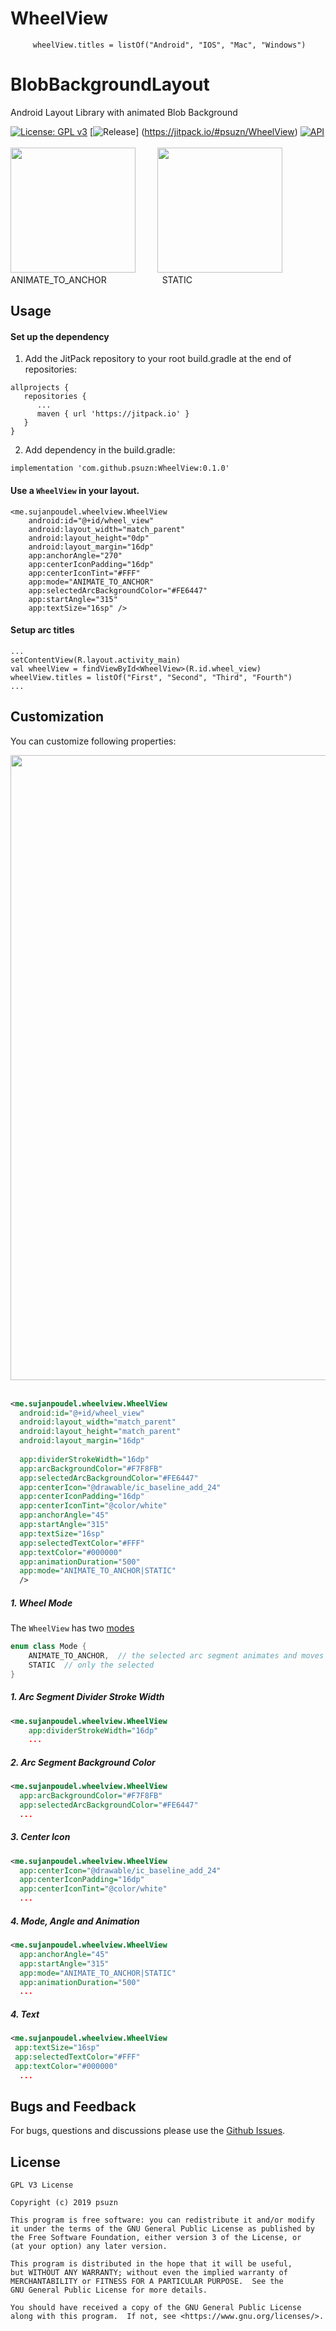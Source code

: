 
# WheelView  
  
  
  
```  
     wheelView.titles = listOf("Android", "IOS", "Mac", "Windows")  
```  
  
  
# BlobBackgroundLayout  
Android Layout Library with animated Blob Background  
  
[![License: GPL v3](https://img.shields.io/badge/License-GPLv3-blue.svg)](https://www.gnu.org/licenses/gpl-3.0) [![Release](https://jitpack.io/v/psuzn/WheelView.svg)] (https://jitpack.io/#psuzn/WheelView) [![API](https://img.shields.io/badge/API-19%2B-blue.svg?style=flat)](https://source.android.com/setup/start/build-numbers)  
  <br>
<img id="mode" src="https://drive.google.com/uc?export=view&id=11CQKcX7M9PBXxUKBkYdWBRzF3Fi1oZ2J" width="200" />&ensp;&ensp;&ensp;&ensp;&ensp;<img src="https://drive.google.com/uc?export=view&id=1L_65uTto-5kjRTL3zTqP4trumCrMvlWh" width="200" />  
ANIMATE_TO_ANCHOR   &ensp;&ensp;&ensp;&ensp;&ensp;&ensp;&ensp;&ensp;&ensp;&ensp; &ensp;  STATIC
## Usage  
#### Set up the dependency  
1. Add the JitPack repository to your root build.gradle at the end of repositories:  
```  
allprojects {  
   repositories {  
      ...  
      maven { url 'https://jitpack.io' }  
   }  
}  
```  
2. Add  dependency in the build.gradle:  
```  
implementation 'com.github.psuzn:WheelView:0.1.0'  
```  
  
#### Use a `WheelView`  in your layout.  
```  
<me.sujanpoudel.wheelview.WheelView
    android:id="@+id/wheel_view"
    android:layout_width="match_parent"
    android:layout_height="0dp"
    android:layout_margin="16dp"
    app:anchorAngle="270"
    app:centerIconPadding="16dp"
    app:centerIconTint="#FFF"
    app:mode="ANIMATE_TO_ANCHOR"
    app:selectedArcBackgroundColor="#FE6447"
    app:startAngle="315"
    app:textSize="16sp" />
```  
  
#### Setup arc titles
```  
...
setContentView(R.layout.activity_main)  
val wheelView = findViewById<WheelView>(R.id.wheel_view)  
wheelView.titles = listOf("First", "Second", "Third", "Fourth")
...
```  
## Customization
You can customize following properties:

<img src="https://drive.google.com/uc?export=view&id=1wxtKGuB-gYE7oRshBvlgbmtyR-gA82Wj" width="1000" />
<br />
<br />

```xml
<me.sujanpoudel.wheelview.WheelView  
  android:id="@+id/wheel_view"  
  android:layout_width="match_parent"  
  android:layout_height="match_parent"  
  android:layout_margin="16dp"  
  
  app:dividerStrokeWidth="16dp"  
  app:arcBackgroundColor="#F7F8FB"  
  app:selectedArcBackgroundColor="#FE6447"  
  app:centerIcon="@drawable/ic_baseline_add_24"  
  app:centerIconPadding="16dp"  
  app:centerIconTint="@color/white"  
  app:anchorAngle="45"  
  app:startAngle="315"  
  app:textSize="16sp"  
  app:selectedTextColor="#FFF"  
  app:textColor="#000000"  
  app:animationDuration="500"  
  app:mode="ANIMATE_TO_ANCHOR|STATIC"  
  />
```
##### 1.  Wheel Mode

The `WheelView` has  two [modes](#mode)
  ```kotlin
  enum class Mode {  
	  ANIMATE_TO_ANCHOR,  // the selected arc segment animates and moves to anchor angle like  
	  STATIC  // only the selected 
}
  
  ```
##### 1.  Arc Segment Divider Stroke Width 
```xml
<me.sujanpoudel.wheelview.WheelView
    app:dividerStrokeWidth="16dp" 
    ...
   ```
##### 2.  Arc Segment Background Color
```xml
<me.sujanpoudel.wheelview.WheelView
  app:arcBackgroundColor="#F7F8FB"  
  app:selectedArcBackgroundColor="#FE6447"  
  ...
   ```
##### 3. Center Icon  
```xml
<me.sujanpoudel.wheelview.WheelView
  app:centerIcon="@drawable/ic_baseline_add_24"  
  app:centerIconPadding="16dp"  
  app:centerIconTint="@color/white"  
  ...
   ```

##### 4. Mode, Angle and Animation 
```xml
<me.sujanpoudel.wheelview.WheelView
  app:anchorAngle="45"  
  app:startAngle="315"   
  app:mode="ANIMATE_TO_ANCHOR|STATIC" 
  app:animationDuration="500"   
  ...
   ```
##### 4. Text 
```xml
<me.sujanpoudel.wheelview.WheelView
 app:textSize="16sp"  
 app:selectedTextColor="#FFF"  
 app:textColor="#000000"    
  ...
   ```


## Bugs and Feedback  
For bugs, questions and discussions please use the [Github Issues](https://github.com/psuzn/WheelView/issues/new).  
  
## License  
```  
GPL V3 License  
  
Copyright (c) 2019 psuzn 
  
This program is free software: you can redistribute it and/or modify
it under the terms of the GNU General Public License as published by
the Free Software Foundation, either version 3 of the License, or
(at your option) any later version.

This program is distributed in the hope that it will be useful,
but WITHOUT ANY WARRANTY; without even the implied warranty of
MERCHANTABILITY or FITNESS FOR A PARTICULAR PURPOSE.  See the
GNU General Public License for more details.

You should have received a copy of the GNU General Public License
along with this program.  If not, see <https://www.gnu.org/licenses/>. 
```